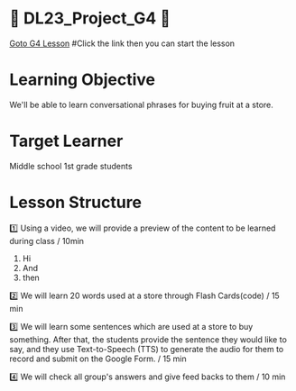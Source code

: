 # :book: DL23_Project_G4 :book:

[Goto G4 Lesson](https://github.com/okohkim/DL23_Project_G4/blob/main/G4Teaching.ipynb)   #Click the link then you can start the lesson

# Learning Objective
  We'll be able to learn conversational phrases for buying fruit at a store.
# Target Learner
  Middle school 1st grade students
# Lesson Structure
:one: Using a video, we will provide a preview of the content to be learned during class     / 10min
1. Hi
2. And
3. then

:two: We will learn 20 words used at a store through Flash Cards(code)                            / 15 min

:three: We will learn some sentences which are used at a store to buy something. After that, the students provide the sentence they would like to say, and they use Text-to-Speech (TTS) to generate the audio for them to record and submit on the Google Form.       / 15 min

:four: We will check all group's answers and give feed backs to them                                                 / 10 min
